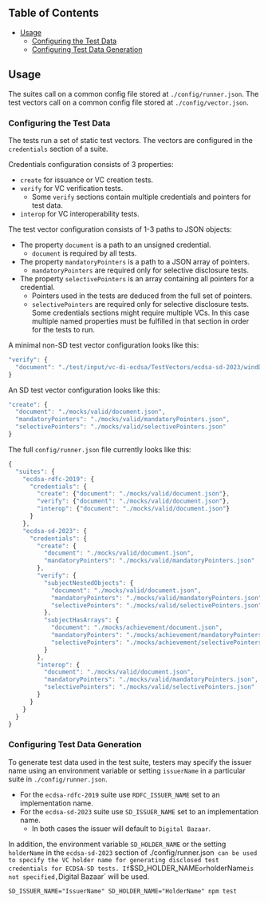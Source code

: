 <!--
Copyright 2023 Digital Bazaar, Inc.

SPDX-License-Identifier: BSD-3-Clause
-->

## Table of Contents

- [Usage](#Usage)
  - [Configuring the Test Data](#Configuring-the-test-data)
  - [Configuring Test Data Generation](#Configuring-test-data-generation)

## Usage
The suites call on a common config file stored at `./config/runner.json`.
The test vectors call on a common config file stored at `./config/vector.json`.

### Configuring the Test Data
The tests run a set of static test vectors.
The vectors are configured in the `credentials` section of a suite.

Credentials configuration consists of 3 properties:
- `create` for issuance or VC creation tests.
- `verify` for VC verification tests.
  - Some `verify` sections contain multiple credentials and pointers for test data.
- `interop` for VC interoperability tests.

The test vector configuration consists of 1-3 paths to JSON objects:
- The property `document` is a path to an unsigned credential.
  - `document` is required by all tests.
- The property `mandatoryPointers` is a path to a JSON array of pointers.
  - `mandatoryPointers` are required only for selective disclosure tests.
- The property `selectivePointers` is an array containing all pointers for a credential.
  - Pointers used in the tests are deduced from the full set of pointers.
  - `selectivePointers` are required only for selective disclosure tests.
Some credentials sections might require multiple VCs. In this case multiple named
properties must be fulfilled in that section in order for the tests to run.

A minimal non-SD test vector configuration looks like this:
```js
"verify": {
  "document": "./test/input/vc-di-ecdsa/TestVectors/ecdsa-sd-2023/windDoc.json"
}
```

An SD test vector configuration looks like this:
```js
"create": {
  "document": "./mocks/valid/document.json",
  "mandatoryPointers": "./mocks/valid/mandatoryPointers.json",
  "selectivePointers": "./mocks/valid/selectivePointers.json"
}
```

The full `config/runner.json` file currently looks like this:
```js
{
  "suites": {
    "ecdsa-rdfc-2019": {
      "credentials": {
        "create": {"document": "./mocks/valid/document.json"},
        "verify": {"document": "./mocks/valid/document.json"},
        "interop": {"document": "./mocks/valid/document.json"}
      }
    },
    "ecdsa-sd-2023": {
      "credentials": {
        "create": {
          "document": "./mocks/valid/document.json",
          "mandatoryPointers": "./mocks/valid/mandatoryPointers.json"
        },
        "verify": {
          "subjectNestedObjects": {
            "document": "./mocks/valid/document.json",
            "mandatoryPointers": "./mocks/valid/mandatoryPointers.json",
            "selectivePointers": "./mocks/valid/selectivePointers.json"
          },
          "subjectHasArrays": {
            "document": "./mocks/achievement/document.json",
            "mandatoryPointers": "./mocks/achievement/mandatoryPointers.json",
            "selectivePointers": "./mocks/achievement/selectivePointers.json"
          }
        },
        "interop": {
          "document": "./mocks/valid/document.json",
          "mandatoryPointers": "./mocks/valid/mandatoryPointers.json",
          "selectivePointers": "./mocks/valid/selectivePointers.json"
        }
      }
    }
  }
}
```

### Configuring Test Data Generation
To generate test data used in the test suite, testers may specify
the issuer name using an environment variable or setting `issuerName` in a
particular suite in `./config/runner.json`. 

- For the `ecdsa-rdfc-2019` suite use `RDFC_ISSUER_NAME` set to an implementation name.
- For the `ecdsa-sd-2023` suite use `SD_ISSUER_NAME` set to an implementation name.
  - In both cases the issuer will default to `Digital Bazaar`.

In addition, the environment variable `SD_HOLDER_NAME` or the setting 
`holderName` in the `ecdsa-sd-2023` section of ./config/runner.json` 
can be used to specify the VC holder name for generating disclosed test credentials for ECDSA-SD tests.
If `$SD_HOLDER_NAME` or `holderName` is not specified, `Digital Bazaar` will be used.

```
SD_ISSUER_NAME="IssuerName" SD_HOLDER_NAME="HolderName" npm test
```

